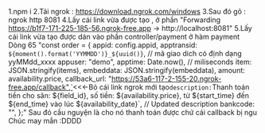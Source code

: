 1.npm i 
2.Tải ngrok : https://download.ngrok.com/windows 
3.Sau đó gõ : ngrok http 8081
4.Lấy cái link vừa được tạo , 
ở phần "Forwarding  https://b1f7-171-225-185-56.ngrok-free.app -> http://localhost:8081"
5.Lấy cái link vừa tạo được dán vào phần controller/payment ở hàm payment
Dòng 65
"const order = {
    appid: config.appid, 
    apptransid: `${moment().format('YYMMDD')}_${uuid()}`, // mã giao dich có định dạng yyMMdd_xxxx
    appuser: "demo", 
    apptime: Date.now(), // miliseconds
    item: JSON.stringify(items), 
    embeddata: JSON.stringify(embeddata), 
    amount: availability.price, 
    callback_url: "https://53a6-117-2-155-20.ngrok-free.app/callback",`<<<-Bỏ cái link ngrok mới tạo`
    description: `Thanh toán tiền cho sân: ${field_id}, số tiền: ${availability.price}, từ ${start_time} đến ${end_time} vào lúc ${availability_date}`, // Updated description
    bankcode: "", 
  };"
Sau đó cầu nguyện là cho nó thanh toán được chứ cái callback bị ngu
Chúc may mắn :DDDD
